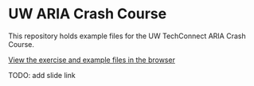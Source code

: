 # UW ARIA Crash Course

This repository holds example files for the UW TechConnect ARIA Crash Course.

[View the exercise and example files in the browser](https://uwfrontendtech.github.io/aria-crash-course/)

TODO: add slide link